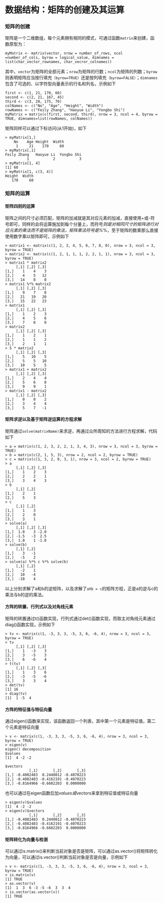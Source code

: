# 数据结构：矩阵的创建及其运算

### 矩阵的创建
矩阵是一个二维数组，每个元素拥有相同的模式，可通过函数`matrix`来创建，函数原型为：

```
myMatrix <- matrix(vector, nrow = number_of_rows, ncol =number_of_cols, byrow = logical_value, dimnames = list(char_vector_rownames, char_vecror_colnames))
```

其中，`vector`为矩阵的全部元素；`nrow`为矩阵的行数；`ncol`为矩阵的列数；`byrow`则表明矩阵应当按行填充`（byrow=TRUE）`还是按列填充`（byrow=FALSE）`；`dimnames`包含了可选的、以字符型向量表示的行名和列名，示例如下

```
first <- c(1, 21, 170, 60)
second <- c(2, 21, 167, 45)
third <- c(3, 20, 175, 70)
colNames <- c("No", "Age", "Height", "Width")
rowNames <- c("Feily Zhang", "Haoyue Li", "Yongbo Shi")
myMatrix = matrix(c(first, second, third), nrow = 3, ncol = 4, byrow = TRUE, dimnames=list(rowNames, colNames))
```

矩阵同样可以通过下标访问(从1开始)，如下

```
> myMatrix[1,]
    No    Age Height  Width
     1     21    170     60
> myMatrix[,1]
Feily Zhang   Haoyue Li  Yongbo Shi
          1           2           3
> myMatrix[1, 4]
[1] 60
> myMatrix[1, c(3, 4)]
Height  Width
   170     60
```

### 矩阵的运算

#### 矩阵四则的运算
矩阵之间的尺寸必须匹配，矩阵的加减就是其对应元素的加减，直接使用+或-符号即可，同样的会将运算施加到每个分量上，而符号*则是对相同尺寸的矩阵进行对应元素的乘法而不是矩阵的乘法，矩阵乘法符号是%*%，至于矩阵的数乘那么直接使用数字乘以矩阵即可，示例如下

```
> matrix1 <- matrix(c(1, 2, 3, 4, 5, 6, 7, 8, 0), nrow = 3, ncol = 3, byrow = TRUE)
> matrix2 <- matrix(c(1, 2, 1, 1, 1, 2, 2, 1, 1), nrow = 3, ncol = 3, byrow = TRUE)
> matrix1 * matrix2
     [,1] [,2] [,3]
[1,]    1    4    3
[2,]    4    5   12
[3,]   14    8    0
> matrix1 %*% matrix2
     [,1] [,2] [,3]
[1,]    9    7    8
[2,]   21   19   20
[3,]   15   22   23
> matrix1
     [,1] [,2] [,3]
[1,]    1    2    3
[2,]    4    5    6
[3,]    7    8    0
> matrix2
     [,1] [,2] [,3]
[1,]    1    2    1
[2,]    1    1    2
[3,]    2    1    1
> 5 * matrix2
     [,1] [,2] [,3]
[1,]    5   10    5
[2,]    5    5   10
[3,]   10    5    5
> matrix1 + matrix2
     [,1] [,2] [,3]
[1,]    2    4    4
[2,]    5    6    8
[3,]    9    9    1
> matrix1 - matrix2
     [,1] [,2] [,3]
[1,]    0    0    2
[2,]    3    4    4
[3,]    5    7   -1
```

#### 矩阵求逆以及基于矩阵逆运算的方程求解
矩阵通过`solve(matrixName)`来求逆，再通过众所周知的方法进行方程求解，代码如下

```
> a = matrix(c(1, 2, 3, 2, 2, 1, 3, 4, 3), nrow = 3, ncol = 3, byrow = TRUE)
> b = matrix(c(2, 1, 5, 3), nrow = 2, ncol = 2, byrow = TRUE)
> c = matrix(c(1, 3, 2, 0, 3, 1), nrow = 3, ncol = 2, byrow = TRUE)
> a
     [,1] [,2] [,3]
[1,]    1    2    3
[2,]    2    2    1
[3,]    3    4    3
> b
     [,1] [,2]
[1,]    2    1
[2,]    5    3
> c
     [,1] [,2]
[1,]    1    3
[2,]    2    0
[3,]    3    1
> solve(a)
     [,1] [,2] [,3]
[1,]  1.0    3 -2.0
[2,] -1.5   -3  2.5
[3,]  1.0    1 -1.0
> solve(b)
     [,1] [,2]
[1,]    3   -1
[2,]   -5    2
> solve(a) %*% c %*% solve(b)
     [,1] [,2]
[1,]   -2    1
[2,]   10   -4
[3,]  -10    4
```

以上分别求解了a和b的逆矩阵，以及求解了`aXb = c`的矩阵方程，正是a的逆与c的乘法与b的逆的乘法。

#### 方阵的转置、行列式以及对角线元素
矩阵的转置通过t()函数实现，行列式通过det()函数实现，而取主对角线元素通过diag()函数实现，示例如下

```
> tv <- matrix(c(1, -3, 3, 3, -5, 3, 6, -6, 4), nrow = 3, ncol = 3, byrow = TRUE)
> tv
     [,1] [,2] [,3]
[1,]    1   -3    3
[2,]    3   -5    3
[3,]    6   -6    4
> t(tv)
     [,1] [,2] [,3]
[1,]    1    3    6
[2,]   -3   -5   -6
[3,]    3    3    4
> det(tv)
[1] 16
> diag(tv)
[1]  1 -5  4
```

#### 方阵的特征值与特征向量
通过eigen()函数来实现，该函数返回一个列表，其中第一个元素是特征值，第二个元素是特征向量

```
> v <- matrix(c(1, -3, 3, 3, -5, 3, 6, -6, 4), nrow = 3, ncol = 3, byrow = TRUE)
> eigen(v)
eigen() decomposition
$values
[1]  4 -2 -2

$vectors
           [,1]       [,2]       [,3]
[1,] -0.4082483  0.2440012 -0.4070223
[2,] -0.4082483 -0.4162191 -0.4070223
[3,] -0.8164966 -0.6602203  0.0000000
```

也可以通过在eigen函数后加$values或$vectors来拿到特征值或特征向量

```
> eigen(v)$values
[1]  4 -2 -2
> eigen(v)$vectors
           [,1]       [,2]       [,3]
[1,] -0.4082483  0.2440012 -0.4070223
[2,] -0.4082483 -0.4162191 -0.4070223
[3,] -0.8164966 -0.6602203  0.0000000
```

#### 矩阵转化为向量与检测

可以通过is.matrix()来判断当前对象是否是矩阵，可以通过as.vector()将矩阵转化为向量，可以通过is.vector()判断当前对象是否是向量，示例如下

```
> v <- matrix(c(1, -3, 3, 3, -5, 3, 6, -6, 4), nrow = 3, ncol = 3, byrow = TRUE)
> is.matrix(v)
[1] TRUE
> as.vector(v)
[1]  1  3  6 -3 -5 -6  3  3  4
> is.vector(as.vector(v))
[1] TRUE
```